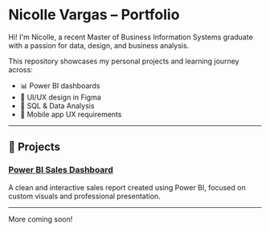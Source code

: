 # Nicolle Vargas – Portfolio

Hi! I'm Nicolle, a recent Master of Business Information Systems graduate with a passion for data, design, and business analysis.

This repository showcases my personal projects and learning journey across:
- 📊 Power BI dashboards
- 🎨 UI/UX design in Figma
- 🧮 SQL & Data Analysis
- 📱 Mobile app UX requirements

---

## 🔹 Projects

### [Power BI Sales Dashboard](./powerbi-sales-dashboard)
A clean and interactive sales report created using Power BI, focused on custom visuals and professional presentation.

---
More coming soon!
